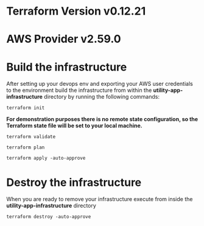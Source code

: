 # Terraform Version v0.12.21
# AWS Provider v2.59.0

# Build the infrastructure

After setting up your devops env and exporting your AWS user credentials to the environment build the infrastructure from within the **utility-app-infrastructure** directory by running the following commands:

``terraform init``

**For demonstration purposes there is no remote state configuration, so the Terraform state file will be set to your local machine.**

``terraform validate``

``terraform plan``

``terraform apply -auto-approve``

# Destroy the infrastructure

When you are ready to remove your infrastructure execute from inside the **utility-app-infrastructure** directory

``terraform destroy -auto-approve``